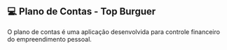 ## :computer: Plano de Contas - Top Burguer

O plano de contas é uma aplicação desenvolvida para controle financeiro do empreendimento pessoal.
